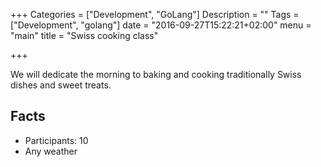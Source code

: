 +++
Categories = ["Development", "GoLang"]
Description = ""
Tags = ["Development", "golang"]
date = "2016-09-27T15:22:21+02:00"
menu = "main"
title = "Swiss cooking class"

+++

We will dedicate the morning to baking and cooking traditionally Swiss dishes and sweet treats.

## Facts
* Participants: 10
* Any weather
